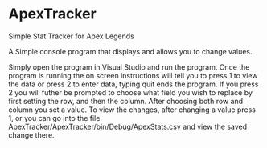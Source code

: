 # ApexTracker
Simple Stat Tracker for Apex Legends

A Simple console program that displays and allows you to change values.

Simply open the program in Visual Studio and run the program.
Once the program is running the on screen instructions will tell you to press 1 to view the data or press 2 to enter data, typing quit ends the program.
If you press 2 you will futher be prompted to choose what field you wish to replace by first setting the row, and then the column. After choosing both row and column you set a value.
To view the changes, after changing a value press 1, or you can go into the file ApexTracker/ApexTracker/bin/Debug/ApexStats.csv and view the saved change there.
